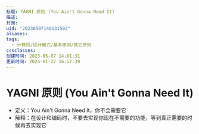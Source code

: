```yaml
---
标题: YAGNI 原则 (You Ain't Gonna Need It)
描述:
封面:
uid: "20230507140131502"
aliases:
tags:
  - 计算机/设计模式/基本原则/其它原则
cssclasses:
创建时间: 2023-05-07 14:01:31
更新时间: 2024-01-22 16:57:39
---
```


# YAGNI 原则 (You Ain't Gonna Need It)

- 定义：You Ain't Gonna Need It，你不会需要它
- 解释：在设计和编码时，不要去实现你现在不需要的功能，等到真正需要的时候再去实现它
